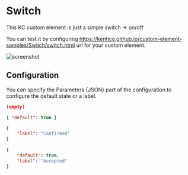 # Switch

This KC custom element is just a simple switch -> on/off

You can test it by configuring https://kentico.github.io/custom-element-samples/Switch/switch.html url for your custom element.

![screenshot](https://amend.cz/inputs/switch.png)

## Configuration

You can specify the Parameters {JSON} part of the configuration to configure the default state or a label.

```json
(empty)
```

```json
{ "default": true }
```

```json
{
    "label": "Confirmed"
}
```

```json
{
    "default": true,
    "label": "Accepted"
}
```
